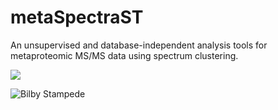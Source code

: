 # metaSpectraST
An unsupervised and database-independent analysis tools for metaproteomic MS/MS data using spectrum clustering.

<img src=https://img.shields.io/badge/lice-metaSpectraST-green>

![Bilby Stampede](https://img.shields.io/badge/lice-metaSpectraST-green)
